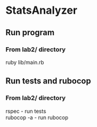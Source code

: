 # StatsAnalyzer

## Run program

### From lab2/ directory

ruby lib/main.rb

## Run tests and rubocop

### From lab2/ directory

rspec - run tests<br>
rubocop -a - run rubocop

